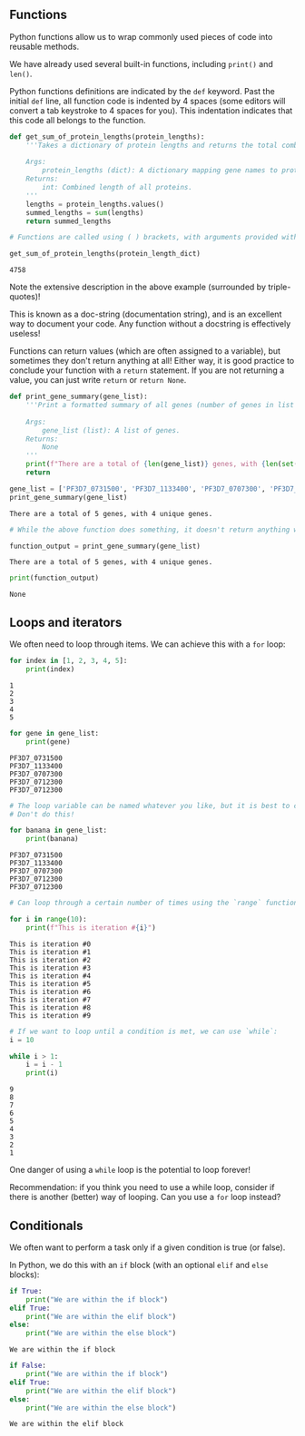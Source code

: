 ## Functions

Python functions allow us to wrap commonly used pieces of code into reusable methods.

We have already used several built-in functions, including `print()` and `len()`.

Python functions definitions are indicated by the `def` keyword. Past the initial `def` line, all function code is indented by 4 spaces (some editors will convert a tab keystroke to 4 spaces for you). This indentation indicates that this code all belongs to the function.


```python
def get_sum_of_protein_lengths(protein_lengths):
    '''Takes a dictionary of protein lengths and returns the total combined length.
    
    Args:
        protein_lengths (dict): A dictionary mapping gene names to protein lengths.
    Returns:
        int: Combined length of all proteins.
    '''
    lengths = protein_lengths.values()
    summed_lengths = sum(lengths)
    return summed_lengths
```


```python
# Functions are called using ( ) brackets, with arguments provided within the brackets as required.

get_sum_of_protein_lengths(protein_length_dict)
```




    4758



Note the extensive description in the above example (surrounded by triple-quotes)!

This is known as a doc-string (documentation string), and is an excellent way to document your code. Any function without a docstring is effectively useless!

Functions can return values (which are often assigned to a variable), but sometimes they don't return anything at all! Either way, it is good practice to conclude your function with a `return` statement. If you are not returning a value, you can just write `return` or `return None`.


```python
def print_gene_summary(gene_list):
    '''Print a formatted summary of all genes (number of genes in list and number of unique genes)
    
    Args:
        gene_list (list): A list of genes.
    Returns:
        None
    '''
    print(f"There are a total of {len(gene_list)} genes, with {len(set(gene_list))} unique genes.")
    return 
```


```python
gene_list = ['PF3D7_0731500', 'PF3D7_1133400', 'PF3D7_0707300', 'PF3D7_0712300', 'PF3D7_0712300']
print_gene_summary(gene_list)
```

    There are a total of 5 genes, with 4 unique genes.



```python
# While the above function does something, it doesn't return anything we can save into a variable...

function_output = print_gene_summary(gene_list)
```

    There are a total of 5 genes, with 4 unique genes.



```python
print(function_output)
```

    None


## Loops and iterators

We often need to loop through items. We can achieve this with a `for` loop:


```python
for index in [1, 2, 3, 4, 5]:
    print(index)
```

    1
    2
    3
    4
    5



```python
for gene in gene_list:
    print(gene)
```

    PF3D7_0731500
    PF3D7_1133400
    PF3D7_0707300
    PF3D7_0712300
    PF3D7_0712300



```python
# The loop variable can be named whatever you like, but it is best to choose a descriptive name
# Don't do this!

for banana in gene_list:
    print(banana)
```

    PF3D7_0731500
    PF3D7_1133400
    PF3D7_0707300
    PF3D7_0712300
    PF3D7_0712300



```python
# Can loop through a certain number of times using the `range` function

for i in range(10):
    print(f"This is iteration #{i}")
```

    This is iteration #0
    This is iteration #1
    This is iteration #2
    This is iteration #3
    This is iteration #4
    This is iteration #5
    This is iteration #6
    This is iteration #7
    This is iteration #8
    This is iteration #9



```python
# If we want to loop until a condition is met, we can use `while`:
i = 10

while i > 1:
    i = i - 1
    print(i)
```

    9
    8
    7
    6
    5
    4
    3
    2
    1


One danger of using a `while` loop is the potential to loop forever!

Recommendation: if you think you need to use a while loop, consider if there is another (better) way of looping. Can you use a `for` loop instead?

## Conditionals

We often want to perform a task only if a given condition is true (or false).

In Python, we do this with an `if` block (with an optional `elif` and `else` blocks):


```python
if True:
    print("We are within the if block")
elif True:
    print("We are within the elif block")
else:
    print("We are within the else block")
```

    We are within the if block



```python
if False:
    print("We are within the if block")
elif True:
    print("We are within the elif block")
else:
    print("We are within the else block")
```

    We are within the elif block



```python

```
